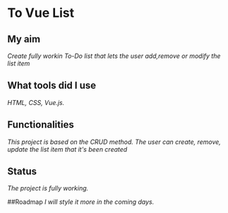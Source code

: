 # To Vue List

## My aim
_Create fully workin To-Do list that lets the user add,remove or modify the list item_

## What tools did I use
_HTML, CSS, Vue.js._

## Functionalities
_This project is based on the CRUD method. The user can create, remove, update the list item that it's been created_

## Status
_The project is fully working._

##Roadmap
_I will style it more in the coming days._
